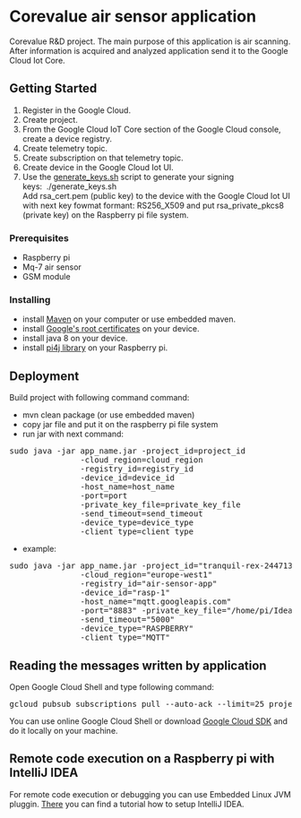 # Corevalue air sensor application

Corevalue R&D project. The main purpose of this application is air scanning. After information is acquired and analyzed application send it to the Google Cloud Iot Core.  

## Getting Started

1. Register in the Google Cloud.
1. Create project.
1. From the Google Cloud IoT Core section of the Google Cloud console, create a device registry.
1. Create telemetry topic.
1. Create subscription on that telemetry topic.
1. Create device in the Google Cloud Iot UI.
1. Use the [generate_keys.sh](https://github.com/GoogleCloudPlatform/java-docs-samples/blob/master/iot/api-client/generate_keys.sh) script to generate your signing keys:&nbsp;&nbsp;./generate_keys.sh<br /> 
Add rsa_cert.pem (public key) to the device with the Google Cloud Iot UI with next key fowmat formant: RS256_X509 and put rsa_private_pkcs8 (private key) on the Raspberry pi file system.
   

### Prerequisites

* Raspberry pi
* Mq-7 air sensor
* GSM module

### Installing

* install [Maven](https://maven.apache.org/) on your computer or use embedded maven.
* install [Google's root certificates](http://pki.google.com/roots.pem) on your device.
* install java 8 on your device.
* install [pi4j library](https://pi4j.com/1.2/install.html ) on your Raspberry pi.

## Deployment

Build project with following command command: 
* mvn clean package (or use embedded maven)
* copy jar file and put it on the raspberry pi file system
* run jar with next command:

<pre>
sudo java -jar app_name.jar -project_id=project_id
               -cloud_region=cloud_region
               -registry_id=registry_id
               -device_id=device_id
               -host_name=host_name
               -port=port
               -private_key_file=private_key_file
               -send_timeout=send_timeout
               -device_type=device_type
               -client_type=client_type
</pre>

* example:

<pre>
sudo java -jar app_name.jar -project_id="tranquil-rex-244713"
               -cloud_region="europe-west1"
               -registry_id="air-sensor-app"
               -device_id="rasp-1"
               -host_name="mqtt.googleapis.com"
               -port="8883" -private_key_file="/home/pi/IdeaProjects/rsa_private_pkcs8"
               -send_timeout="5000"
               -device_type="RASPBERRY"
               -client_type="MQTT"
</pre>

## Reading the messages written by application
Open Google Cloud Shell and type following command:
<pre>
gcloud pubsub subscriptions pull --auto-ack --limit=25 projects/my-iot-project/subscriptions/my-subscription
</pre>
You can use online Google Cloud Shell or download [Google Cloud SDK](https://cloud.google.com/sdk/install) and do it locally on your machine.

## Remote code execution on a Raspberry pi with IntelliJ IDEA

For remote code execution or debugging you can use Embedded Linux JVM pluggin.
[There](https://medium.com/@menchukanton/setup-intellij-idea-for-remote-debugging-java-code-on-a-raspberry-pi-6e9df09dfb95) you can find a tutorial how to setup IntelliJ IDEA.


